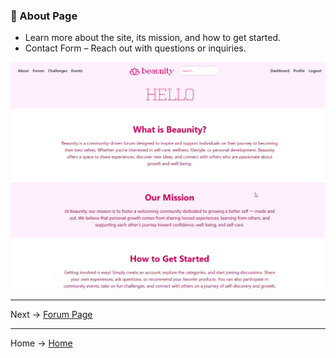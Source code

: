 ### 🌟 About Page

- Learn more about the site, its mission, and how to get started.
- Contact Form – Reach out with questions or inquiries.

![Demo GIF](https://github.com/denniesia/beaunity/blob/main/docs/assets/about.gif)


---
Next -> [Forum Page](https://github.com/denniesia/beaunity/blob/main/docs/pages/forum.md)

--- 
Home -> [Home](https://github.com/denniesia/beaunity?tab=readme-ov-file#readme)
